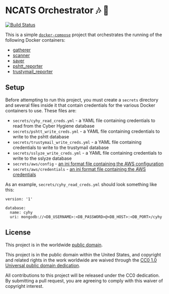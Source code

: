 # NCATS Orchestrator :notes: :musical_note: #

[![Build Status](https://travis-ci.com/cisagov/orchestrator.svg?branch=develop)](https://travis-ci.com/cisagov/orchestrator)

This is a simple [`docker-compose`](https://docs.docker.com/compose/)
project that orchestrates the running of the following Docker
containers: 
* [gatherer](https://github.com/cisagov/gatherer)
* [scanner](https://github.com/cisagov/scanner)
* [saver](https://github.com/cisagov/saver)
* [pshtt_reporter](https://github.com/cisagov/pshtt_reporter)
* [trustymail_reporter](https://github.com/cisagov/trustymail_reporter)

## Setup ##
Before attempting to run this project, you must create a `secrets`
directory and several files inside it that contain credentials for the
various Docker containers to use.  These files are:
* `secrets/cyhy_read_creds.yml` - a YAML file containing credentials to
  read from the Cyber Hygiene database
* `secrets/pshtt_write_creds.yml` - a YAML file containing credentials
  to write to the pshtt database
* `secrets/trustymail_write_creds.yml` - a YAML file containing
  credentials to write to the trustymail database
* `secrets/sslyze_write_creds.yml` - a YAML file containing credentials
  to write to the sslyze database
* `secrets/aws/config` - [an ini format file containing the AWS
  configuration](http://docs.aws.amazon.com/cli/latest/userguide/cli-config-files.html)
* `secrets/aws/credentials` - [an ini format file containing the AWS
  credentials](http://docs.aws.amazon.com/cli/latest/userguide/cli-config-files.html)

As an example, `secrets/cyhy_read_creds.yml` should look something
like this:
```
version: '1'

database:
  name: cyhy
  uri: mongodb://<DB_USERNAME>:<DB_PASSWORD>@<DB_HOST>:<DB_PORT>/cyhy
```

## License ##

This project is in the worldwide [public domain](LICENSE.md).

This project is in the public domain within the United States, and
copyright and related rights in the work worldwide are waived through
the [CC0 1.0 Universal public domain
dedication](https://creativecommons.org/publicdomain/zero/1.0/).

All contributions to this project will be released under the CC0
dedication. By submitting a pull request, you are agreeing to comply
with this waiver of copyright interest.
